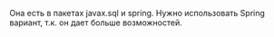 Она есть в пакетах javax.sql и spring. Нужно использовать Spring вариант, т.к. он дает больше возможностей.
